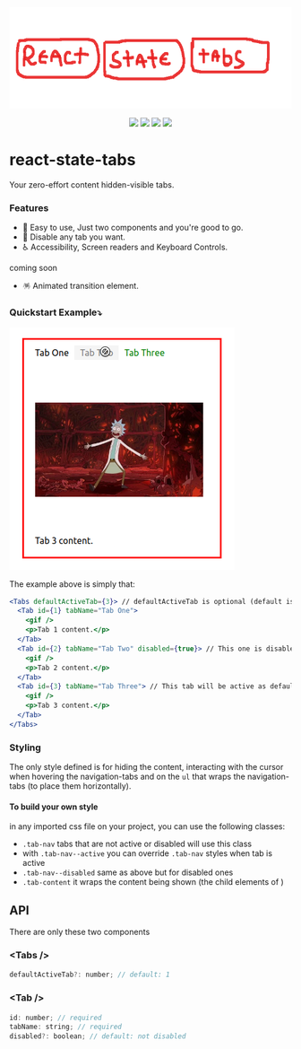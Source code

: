 
<p align="center">
  <a href="https://www.npmjs.com/package/react-state-tabs">
  </a>
    <img src="https://raw.githubusercontent.com/joaovitorzv/react-state-tabs/master/assets/logo.png" height="180">
</p>
<p align="center">
  <img src="https://img.shields.io/github/license/joaovitorzv/react-state-tabs?color=gree&style=plastic" />
  <img src="https://img.shields.io/github/commit-activity/y/joaovitorzv/react-state-tabs?color=gree&logo=github&style=plastic" />
  <img src="https://img.shields.io/npm/v/react-state-tabs?color=gree&logo=npm&style=plastic" />
  <img src="https://img.shields.io/npm/dependency-version/react-state-tabs/peer/react?style=plastic" />
  </p>

# react-state-tabs
Your zero-effort content hidden-visible tabs.

### Features
  - 🤯 Easy to use, Just two components and you're good to go.
  - 🚫 Disable any tab you want. 
  - ♿ Accessibility, Screen readers and Keyboard Controls.
  
  coming soon
  - 🪅 Animated transition element.

### Quickstart Example⤵️
  <img src="https://raw.githubusercontent.com/joaovitorzv/react-state-tabs/master/assets/tabs-example.png" />

The example above is simply that:
```jsx
<Tabs defaultActiveTab={3}> // defaultActiveTab is optional (default is 1)
  <Tab id={1} tabName="Tab One">
    <gif />
    <p>Tab 1 content.</p>
  </Tab>
  <Tab id={2} tabName="Tab Two" disabled={true}> // This one is disabled
    <gif />
    <p>Tab 2 content.</p>
  </Tab>
  <Tab id={3} tabName="Tab Three"> // This tab will be active as default
    <gif />
    <p>Tab 3 content.</p>
  </Tab>
</Tabs>
```
### Styling
The only style defined is for hiding the content, interacting with the cursor when hovering the navigation-tabs and on the `ul` that wraps the navigation-tabs (to place them horizontally). 

#### To build your own style 
in any imported css file on your project, you can use the following classes:

  - `.tab-nav` tabs that are not active or disabled will use this class
  - with `.tab-nav--active` you can override `.tab-nav` styles when tab is active 
  - `.tab-nav--disabled` same as above but for disabled ones
  - `.tab-content` it wraps the content being shown (the child elements of <Tab />)

## API
There are only these two components

### &lt;Tabs /&gt;
```js
defaultActiveTab?: number; // default: 1
```

### &lt;Tab /&gt;
```js
id: number; // required
tabName: string; // required
disabled?: boolean; // default: not disabled
```
